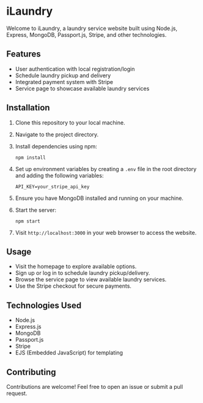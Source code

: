 # iLaundry 

Welcome to iLaundry, a laundry service website built using Node.js, Express, MongoDB, Passport.js, Stripe, and other technologies.

## Features

- User authentication with local registration/login
- Schedule laundry pickup and delivery
- Integrated payment system with Stripe
- Service page to showcase available laundry services

## Installation

1. Clone this repository to your local machine.
2. Navigate to the project directory.
3. Install dependencies using npm:

    ```
    npm install
    ```

4. Set up environment variables by creating a `.env` file in the root directory and adding the following variables:

    ```
    API_KEY=your_stripe_api_key
    ```

5. Ensure you have MongoDB installed and running on your machine.

6. Start the server:

    ```
    npm start
    ```

7. Visit `http://localhost:3000` in your web browser to access the website.

## Usage

- Visit the homepage to explore available options.
- Sign up or log in to schedule laundry pickup/delivery.
- Browse the service page to view available laundry services.
- Use the Stripe checkout for secure payments.

## Technologies Used

- Node.js
- Express.js
- MongoDB
- Passport.js
- Stripe
- EJS (Embedded JavaScript) for templating

## Contributing

Contributions are welcome! Feel free to open an issue or submit a pull request.
